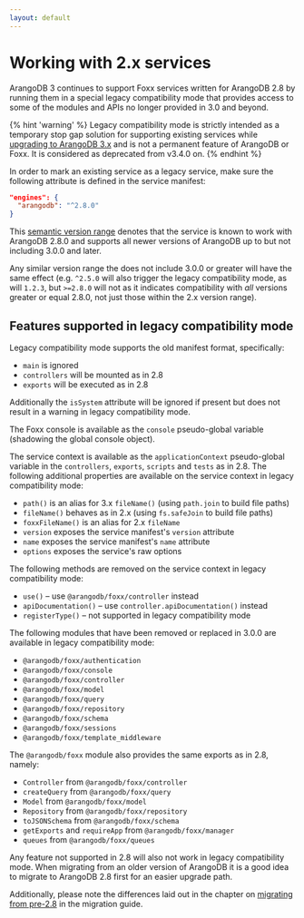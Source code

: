 ```yaml
---
layout: default
---
```

Working with 2.x services
=========================

ArangoDB 3 continues to support Foxx services written for ArangoDB 2.8 by
running them in a special legacy compatibility mode that provides access to
some of the modules and APIs no longer provided in 3.0 and beyond.

{% hint 'warning' %}
Legacy compatibility mode is strictly intended as a temporary stop
gap solution for supporting existing services while
[upgrading to ArangoDB 3.x](../Migrating2x/README.md)
and is not a permanent feature of ArangoDB or Foxx. It is considered
as deprecated from v3.4.0 on.
{% endhint %}

In order to mark an existing service as a legacy service,
make sure the following attribute is defined in the service manifest:

```json
"engines": {
  "arangodb": "^2.8.0"
}
```

This [semantic version range](http://semver.org) denotes that the service
is known to work with ArangoDB 2.8.0 and supports all newer versions of
ArangoDB up to but not including 3.0.0 and later.

Any similar version range the does not include 3.0.0 or greater will have
the same effect (e.g. `^2.5.0` will also trigger the legacy compatibility mode,
as will `1.2.3`, but `>=2.8.0` will not as it indicates compatibility
with *all* versions greater or equal 2.8.0,
not just those within the 2.x version range).

Features supported in legacy compatibility mode
-----------------------------------------------

Legacy compatibility mode supports the old manifest format, specifically:

* `main` is ignored
* `controllers` will be mounted as in 2.8
* `exports` will be executed as in 2.8

Additionally the `isSystem` attribute will be ignored if present but
does not result in a warning in legacy compatibility mode.

The Foxx console is available as the `console` pseudo-global variable
(shadowing the global console object).

The service context is available as the `applicationContext` pseudo-global
variable in the `controllers`, `exports`, `scripts` and `tests` as in 2.8.
The following additional properties are available on the service context
in legacy compatibility mode:

* `path()` is an alias for 3.x `fileName()` (using `path.join` to build file paths)
* `fileName()` behaves as in 2.x (using `fs.safeJoin` to build file paths)
* `foxxFileName()` is an alias for 2.x `fileName`
* `version` exposes the service manifest's `version` attribute
* `name` exposes the service manifest's `name` attribute
* `options` exposes the service's raw options

The following methods are removed on the service context in legacy compatibility mode:

* `use()` – use `@arangodb/foxx/controller` instead
* `apiDocumentation()` – use `controller.apiDocumentation()` instead
* `registerType()` – not supported in legacy compatibility mode

The following modules that have been removed or replaced in 3.0.0 are
available in legacy compatibility mode:

* `@arangodb/foxx/authentication`
* `@arangodb/foxx/console`
* `@arangodb/foxx/controller`
* `@arangodb/foxx/model`
* `@arangodb/foxx/query`
* `@arangodb/foxx/repository`
* `@arangodb/foxx/schema`
* `@arangodb/foxx/sessions`
* `@arangodb/foxx/template_middleware`

The `@arangodb/foxx` module also provides the same exports as in 2.8, namely:

* `Controller` from `@arangodb/foxx/controller`
* `createQuery` from `@arangodb/foxx/query`
* `Model` from `@arangodb/foxx/model`
* `Repository` from `@arangodb/foxx/repository`
* `toJSONSchema` from `@arangodb/foxx/schema`
* `getExports` and `requireApp` from `@arangodb/foxx/manager`
* `queues` from `@arangodb/foxx/queues`

Any feature not supported in 2.8 will also not work in legacy compatibility mode.
When migrating from an older version of ArangoDB it is a good idea to
migrate to ArangoDB 2.8 first for an easier upgrade path.

Additionally, please note the differences laid out in the chapter on
[migrating from pre-2.8](../Migrating2x/Wayback.md) in the migration guide.
